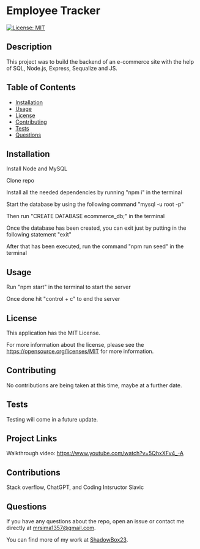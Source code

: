 # Employee Tracker
  [![License: MIT](https://img.shields.io/badge/License-MIT-yellow.svg)](https://opensource.org/licenses/MIT)
  ## Description
  This project was to build the backend of an e-commerce site with the help of SQL, Node.js, Express, Sequalize and JS. 
  ## Table of Contents
  * [Installation](#installation)
  * [Usage](#usage)
  * [License](#license)
  * [Contributing](#contributing)
  * [Tests](#tests)
  * [Questions](#questions)
  
  ## Installation
  Install Node and MySQL
  
  Clone repo 
  
  Install all the needed dependencies by running "npm i" in the terminal 

  Start the database by using the following command "mysql -u root -p" 

  Then run "CREATE DATABASE ecommerce_db;" in the terminal

  Once the database has been created, you can exit just by putting in the following statement "exit"

  After that has been executed, run the command "npm run seed" in the terminal


  ## Usage
  Run "npm start" in the terminal to start the server
  
  Once done hit "control + c" to end the server 

  ## License
  This application has the MIT License.

  For more information about the license, please see the https://opensource.org/licenses/MIT for more information.

  ## Contributing
  No contributions are being taken at this time, maybe at a further date.

  ## Tests
  Testing will come in a future update.

  ## Project Links
  Walkthrough video: https://www.youtube.com/watch?v=5QhxXFv4_-A

  ## Contributions
  Stack overflow, ChatGPT, and Coding Intsructor Slavic

  ## Questions
  If you have any questions about the repo, open an issue or contact me directly at mrsima1357@gmail.com.
  
  You can find more of my work at [ShadowBox23](https://github.com/ShadowBox23).


